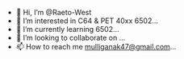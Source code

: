 - 👋 Hi, I’m @Raeto-West
- 👀 I’m interested in C64 & PET 40xx 6502...
- 🌱 I’m currently learning 6502...
- 💞️ I’m looking to collaborate on ...
- 📫 How to reach me mulliganak47@gmail.com...

<!---
Raeto-West/Raeto-West is a ✨ special ✨ repository because its `README.md` (this file) appears on your GitHub profile.
You can click the Preview link to take a look at your changes.
--->
